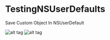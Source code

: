 # TestingNSUserDefaults

Save Custom Object In NSUserDefault 

![alt tag](https://pp.vk.me/c623231/v623231080/4ca77/MziskmDuhds.jpg)
![alt tag](https://pp.vk.me/c623231/v623231080/4ca81/mE6c3KmyDs8.jpg)
